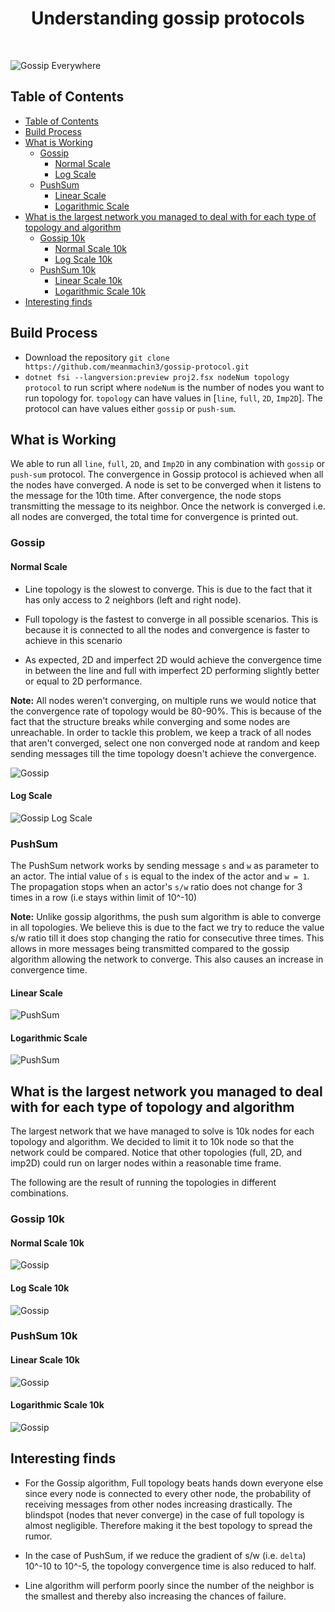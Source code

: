 <h1 align="center"> Understanding gossip protocols </h1> <br>

![Gossip Everywhere](./docs/banner.jpg)

## Table of Contents

- [Table of Contents](#table-of-contents)
- [Build Process](#build-process)
- [What is Working](#what-is-working)
  - [Gossip](#gossip)
    - [Normal Scale](#normal-scale)
    - [Log Scale](#log-scale)
  - [PushSum](#pushsum)
    - [Linear Scale](#linear-scale)
    - [Logarithmic Scale](#logarithmic-scale)
- [What is the largest network you managed to deal with for each type of topology and algorithm](#what-is-the-largest-network-you-managed-to-deal-with-for-each-type-of-topology-and-algorithm)
  - [Gossip 10k](#gossip-10k)
    - [Normal Scale 10k](#normal-scale-10k)
    - [Log Scale 10k](#log-scale-10k)
  - [PushSum 10k](#pushsum-10k)
    - [Linear Scale 10k](#linear-scale-10k)
    - [Logarithmic Scale 10k](#logarithmic-scale-10k)
- [Interesting finds](#interesting-finds)

## Build Process

- Download the repository `git clone https://github.com/meanmachin3/gossip-protocol.git`
- `dotnet fsi --langversion:preview proj2.fsx nodeNum topology protocol` to run script where `nodeNum` is the number of nodes you want to run topology for. `topology` can have values in [`line`, `full`, `2D`, `Imp2D`]. The protocol can have values either `gossip` or `push-sum`.

## What is Working

We able to run all `line`, `full`, `2D`, and `Imp2D` in any combination with `gossip` or `push-sum` protocol. The convergence in Gossip protocol is achieved when all the nodes have converged. A node is set to be converged when it listens to the message for the 10th time. After convergence, the node stops transmitting the message to its neighbor. Once the network is converged i.e. all nodes are converged, the total time for convergence is printed out.

### Gossip

#### Normal Scale

- Line topology is the slowest to converge. This is due to the fact that it has only access to 2 neighbors (left and right node).

- Full topology is the fastest to converge in all possible scenarios. This is because it is connected to all the nodes and convergence is faster to achieve in this scenario

- As expected, 2D and imperfect 2D would achieve the convergence time in between the line and full with imperfect 2D performing slightly better or equal to 2D performance.

**Note:**  All nodes weren't converging, on multiple runs we would notice that the convergence rate of topology would be 80-90%. This is because of the fact that the structure breaks while converging and some nodes are unreachable. In order to tackle this problem, we keep a track of all nodes that aren't converged, select one non converged node at random and keep sending messages till the time topology doesn't achieve the convergence.

![Gossip](./docs/gossip.png)

#### Log Scale

![Gossip Log Scale](./docs/gossip_log.png)

### PushSum

The PushSum network works by sending message `s` and `w` as parameter to an actor. The intial value of `s` is equal to the index of the actor and `w = 1`. The propagation stops when an actor's `s/w` ratio does not change for 3 times in a row (i.e stays within limit of 10^-10)

**Note:** Unlike gossip algorithms, the push sum algorithm is able to converge in all topologies. We believe this is due to the fact we try to reduce the value s/w ratio till it does stop changing the ratio for consecutive three times. This allows in more messages being transmitted compared to the gossip algorithm allowing the network to converge. This also causes an increase in convergence time.

#### Linear Scale

![PushSum](./docs/pushsum.png)

#### Logarithmic Scale

![PushSum](./docs/pushsum_log.png)

## What is the largest network you managed to deal with for each type of topology and algorithm

The largest network that we have managed to solve is 10k nodes for each topology and algorithm. We decided to limit it to 10k node so that the network could be compared. Notice that other topologies (full, 2D, and imp2D) could run on larger nodes within a reasonable time frame.

The following are the result of running the topologies in different combinations.

### Gossip 10k

#### Normal Scale 10k

![Gossip](./docs/gossip_10k.png)

#### Log Scale 10k

![Gossip](./docs/gossip_log_10k.png)

### PushSum 10k

#### Linear Scale 10k

![Gossip](./docs/pushsum_10k.png)

#### Logarithmic Scale 10k

![Gossip](./docs/pushsum_log_10k.png)

## Interesting finds

- For the Gossip algorithm, Full topology beats hands down everyone else since every node is connected to every other node, the probability of receiving messages from other nodes increasing drastically. The blindspot (nodes that never converge) in the case of full topology is almost negligible. Therefore making it the best topology to spread the rumor.
  
- In the case of PushSum, if we reduce the gradient of s/w (i.e. `delta`) 10^-10 to 10^-5, the topology convergence time is also reduced to half.

- Line algorithm will perform poorly since the number of the neighbor is the smallest and thereby also increasing the chances of failure.